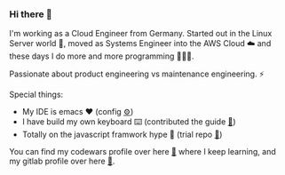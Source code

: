 ### Hi there 👋

I'm working as a Cloud Engineer from Germany. Started out in the Linux Server world 💾, moved as Systems Engineer into the AWS Cloud ☁️ and these days I do more and more programming 👨🏻‍💻.

Passionate about product engineering vs maintenance engineering. ⚡️

Special things:
- My IDE is emacs ❤️ (config [⚙️](https://github.com/flyck/.emacs.d))
- I have build my own keyboard ⌨️ (contributed the guide [📗](https://github.com/adereth/dactyl-keyboard/tree/master/guide))
- Totally on the javascript framwork hype 🚀 (trial repo [🧪](https://gitlab.com/flyck/hype-js))

You can find my codewars profile over here [🤺](https://www.codewars.com/users/flyck)  where I keep learning, and my gitlab profile over here [🦊](https://gitlab.com/flyck).
